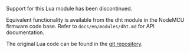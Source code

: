 Support for this Lua module has been discontinued.

Equivalent functionality is available from the dht module in the NodeMCU
firmware code base. Refer to `docs/en/modules/dht.md` for API
documentation.

The original Lua code can be found in the [git repository](https://github.com/nodemcu/nodemcu-firmware/tree/2fbd5ed509964a16057b22e00aa8469d6a522d73/lua_modules/dht_lib).
